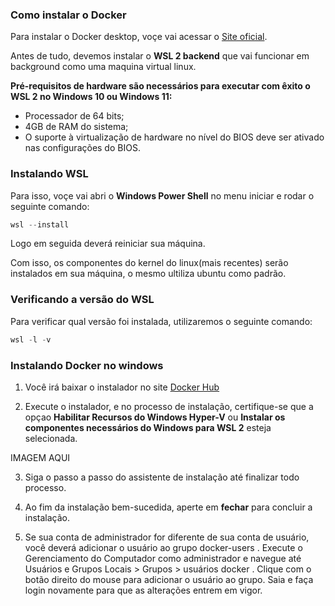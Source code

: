 ### Como instalar o Docker

Para instalar o Docker desktop, voçe vai acessar o [Site oficial](https://docs.docker.com/desktop/windows/install/).

Antes de tudo, devemos instalar o **WSL 2 backend** que vai funcionar em background como uma maquina virtual linux.

**Pré-requisitos de hardware são necessários para executar com êxito o WSL 2 no Windows 10 ou Windows 11:**

- Processador de 64 bits;
- 4GB de RAM do sistema;
- O suporte à virtualização de hardware no nível do BIOS deve ser ativado nas configurações do BIOS.

### Instalando WSL

Para isso, voçe vai abri o **Windows Power Shell** no menu iniciar e rodar o seguinte comando:

```Powershell
wsl --install
```

Logo em seguida deverá reiniciar sua máquina.

Com isso, os componentes do kernel do linux(mais recentes) serão instalados em sua máquina, o mesmo ultiliza ubuntu como padrão.
 
 ### Verificando a versão do WSL
 
 Para verificar qual versão foi instalada, utilizaremos o seguinte comando:
 
 ```Powershell
wsl -l -v
```

### Instalando Docker no windows

1. Você irá baixar o instalador no site [Docker Hub](https://hub.docker.com/editions/community/docker-ce-desktop-windows/)

2. Execute o instalador, e no processo de instalação, certifique-se que a opçao **Habilitar Recursos do Windows Hyper-V** ou **Instalar os componentes necessários do Windows para WSL 2** esteja selecionada.

IMAGEM AQUI

3. Siga o passo a passo do assistente de instalação até finalizar todo processo.

4. Ao fim da instalação bem-sucedida, aperte em **fechar** para concluir a instalação.

5. Se sua conta de administrador for diferente de sua conta de usuário, você deverá adicionar o usuário ao grupo docker-users . Execute o Gerenciamento do Computador como administrador e navegue até Usuários e Grupos Locais > Grupos > usuários docker . Clique com o botão direito do mouse para adicionar o usuário ao grupo. Saia e faça login novamente para que as alterações entrem em vigor.

